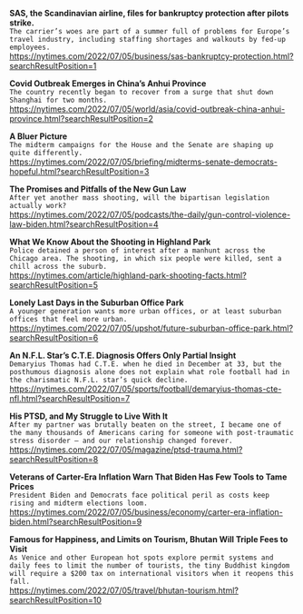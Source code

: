 **SAS, the Scandinavian airline, files for bankruptcy protection after pilots strike.**\
`The carrier’s woes are part of a summer full of problems for Europe’s travel industry, including staffing shortages and walkouts by fed-up employees.`\
https://nytimes.com/2022/07/05/business/sas-bankruptcy-protection.html?searchResultPosition=1

**Covid Outbreak Emerges in China’s Anhui Province**\
`The country recently began to recover from a surge that shut down Shanghai for two months.`\
https://nytimes.com/2022/07/05/world/asia/covid-outbreak-china-anhui-province.html?searchResultPosition=2

**A Bluer Picture**\
`The midterm campaigns for the House and the Senate are shaping up quite differently.`\
https://nytimes.com/2022/07/05/briefing/midterms-senate-democrats-hopeful.html?searchResultPosition=3

**The Promises and Pitfalls of the New Gun Law**\
`After yet another mass shooting, will the bipartisan legislation actually work?`\
https://nytimes.com/2022/07/05/podcasts/the-daily/gun-control-violence-law-biden.html?searchResultPosition=4

**What We Know About the Shooting in Highland Park**\
`Police detained a person of interest after a manhunt across the Chicago area. The shooting, in which six people were killed, sent a chill across the suburb.`\
https://nytimes.com/article/highland-park-shooting-facts.html?searchResultPosition=5

**Lonely Last Days in the Suburban Office Park**\
`A younger generation wants more urban offices, or at least suburban offices that feel more urban.`\
https://nytimes.com/2022/07/05/upshot/future-suburban-office-park.html?searchResultPosition=6

**An N.F.L. Star’s C.T.E. Diagnosis Offers Only Partial Insight**\
`Demaryius Thomas had C.T.E. when he died in December at 33, but the posthumous diagnosis alone does not explain what role football had in the charismatic N.F.L. star’s quick decline.`\
https://nytimes.com/2022/07/05/sports/football/demaryius-thomas-cte-nfl.html?searchResultPosition=7

**His PTSD, and My Struggle to Live With It**\
`After my partner was brutally beaten on the street, I became one of the many thousands of Americans caring for someone with post-traumatic stress disorder — and our relationship changed forever.`\
https://nytimes.com/2022/07/05/magazine/ptsd-trauma.html?searchResultPosition=8

**Veterans of Carter-Era Inflation Warn That Biden Has Few Tools to Tame Prices**\
`President Biden and Democrats face political peril as costs keep rising and midterm elections loom.`\
https://nytimes.com/2022/07/05/business/economy/carter-era-inflation-biden.html?searchResultPosition=9

**Famous for Happiness, and Limits on Tourism, Bhutan Will Triple Fees to Visit**\
`As Venice and other European hot spots explore permit systems and daily fees to limit the number of tourists, the tiny Buddhist kingdom will require a $200 tax on international visitors when it reopens this fall.`\
https://nytimes.com/2022/07/05/travel/bhutan-tourism.html?searchResultPosition=10


